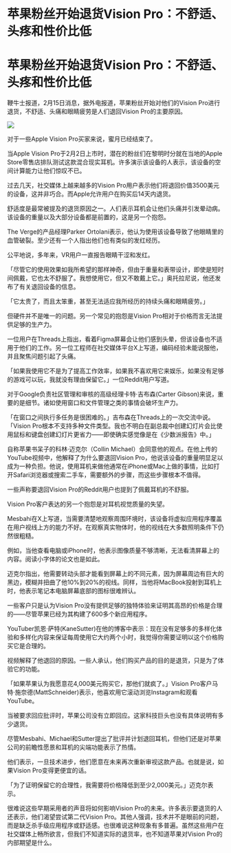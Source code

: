# 苹果粉丝开始退货Vision Pro：不舒适、头疼和性价比低

# 苹果粉丝开始退货Vision Pro：不舒适、头疼和性价比低

鞭牛士报道，2月15日消息，据外电报道，苹果粉丝开始对他们的Vision Pro进行退货，不舒适、头痛和眼睛疲劳是人们退回Vision Pro的主要原因。

![](https://inews.gtimg.com/om_bt/OVzZplAqE5qWAx3Bl2mfi5F_zkZGIOMifW8jVIyDk_qOMAA/1000)

对于一些Apple Vision Pro买家来说，蜜月已经结束了。

当Apple Vision Pro于2月2日上市时，潜在的粉丝们在黎明时分就在当地的Apple
Store零售店排队测试这款混合现实耳机。许多演示该设备的人表示，该设备的空间计算能力让他们惊叹不已。

过去几天，社交媒体上越来越多的Vision Pro用户表示他们将退回价值3500美元的设备，这并非巧合。而Apple允许用户在购买后14天内退货。

舒适度是最常被提及的退货原因之一。人们表示耳机会让他们头痛并引发晕动病。该设备的重量以及大部分设备都是前置的，这是另一个抱怨。

The Verge的产品经理Parker Ortolani表示，他认为使用该设备导致了他眼睛里的血管破裂。至少还有一个人指出他们也有类似的发红经历。

公平地说，多年来，VR用户一直报告眼睛干涩和发红。

「尽管它的使用效果如我所希望的那样神奇，但由于重量和表带设计，即使是短时间佩戴，它也太不舒服了。我想使用它，但又不敢戴上它。」奥托拉尼说，他还发布了有关退回设备的信息。

「它太贵了，而且太笨重，甚至无法适应我所经历的持续头痛和眼睛疲劳。」

但硬件并不是唯一的问题。另一个常见的抱怨是Vision Pro相对于价格而言无法提供足够的生产力。

一位用户在Threads上指出，看着Figma屏幕会让他们感到头晕，但该设备也不适用于他们的工作。另一位工程师在社交媒体平台X上写道，编码经验未能说服他，并且聚焦问题引起了头痛。

「如果我使用它不是为了提高工作效率，如果我不喜欢用它来娱乐，如果没有足够的游戏可以玩，我就没有理由保留它。」一位Reddit用户写道。

对于Google负责社区管理和审核的高级经理卡特·吉布森(Carter Gibson)来说，重要的是细节。诸如使用窗口和文件管理之类的事情会破坏生产力。

「在窗口之间执行多任务是很困难的。」吉布森在Threads上的一次交流中说。「Vision
Pro根本不支持多种文件类型。我也不明白在副总裁中创建幻灯片会比使用鼠标和键盘创建幻灯片更省力——即使确实感觉像是在《少数派报告》中。」

自称苹果书呆子的科林·迈克尔（Collin Michael）会同意他的观点。在他上传的YouTube视频中，他解释了为什么要退回Vision
Pro，他说该设备的重量明显足以成为一种负担。他说，使用耳机来做他通常在iPhone或Mac上做的事情，比如打开Safari浏览器或搜索二手车，需要额外的步骤，而这些步骤根本不值得。

一些声称要退回Vision Pro的Reddit用户也提到了佩戴耳机的不舒服。

Vision Pro客户表达的另一个抱怨是对耳机视觉质量的失望。

Mesbahi在X上写道，当需要清楚地观察周围环境时，该设备将虚拟应用程序覆盖在用户视线上方的能力不好。在观察真实物体时，他的视线在大多数照明条件下仍然很粗糙。

例如，当他查看电脑或iPhone时，他表示图像质量不够清晰，无法看清屏幕上的内容。阅读小字体的论文也是如此。

迈克尔指出，他需要转动头部才能看到屏幕上的不同元素，因为屏幕周边有巨大的黑边，模糊并扭曲了他10%到20%的视线。同样，当他将MacBook投射到耳机上时，他表示笔记本电脑屏幕底部的图标很难辨认。

一些客户只是认为Vision Pro没有提供足够的独特体验来证明其高昂的价格是合理的——尽管苹果已经为其构建了600多个新应用程序。

YouTuber凯恩·萨特(KaneSutter)在他的博客中表示：现在没有足够多的多样化体验和多样化内容来保证每周使用它大约两个小时，我觉得你需要证明以这个价格购买它是合理的。

视频解释了他退回的原因。一些人承认，他们购买产品的目的是退货，只是为了体验它的功能。

「如果苹果认为我愿意花4,000美元购买它，那他们就疯了。」Vision
Pro客户马特·施奈德(MattSchneider)表示，他喜欢用它滚动浏览Instagram和观看YouTube。

当被要求回应批评时，苹果公司没有立即回应。这家科技巨头也没有具体说明有多少退货。

尽管Mesbahi、Michael和Sutter提出了批评并计划退回耳机，但他们还是对苹果公司的前瞻性愿景和耳机的尖端功能表示了热情。

他们表示，一旦技术进步，他们愿意在未来再次重新审视这款产品。也就是说，如果Vision Pro变得更便宜的话。

「为了证明保留它的合理性，我需要将价格降低到至少2,000美元。」迈克尔表示。

很难说这些早期采用者的声音将如何影响Vision Pro的未来。许多表示要退货的人还表示，他们渴望尝试第二代Vision
Pro。其他人强调，技术并不是眼前的问题，而是缺乏杀手级应用程序或舒适感。也很难说这种现象有多普遍。虽然这些用户在社交媒体上畅所欲言，但我们不知道实际的退货率，也不知道苹果对Vision
Pro的内部期望是什么。

